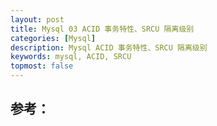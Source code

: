 ```yaml
---
layout: post
title: Mysql 03 ACID 事务特性、SRCU 隔离级别
categories: [Mysql]
description: Mysql ACID 事务特性、SRCU 隔离级别
keywords: mysql, ACID, SRCU
topmost: false
---
```











## 参考：
